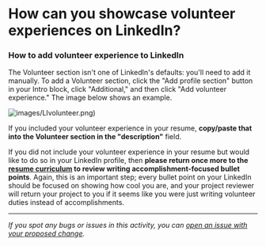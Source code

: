 # How can you showcase volunteer experiences on LinkedIn?

### **How to add volunteer experience to LinkedIn**

The Volunteer section isn't one of LinkedIn's defaults: you'll need to add it manually. To add a Volunteer section, click the "Add profile section" button in your Intro block, click "Additional," and then click "Add volunteer experience." The image below shows an example.

![images/LIvolunteer.png](https://github.com/matovu-farid/curriculum-professional-skills/blob/main/interview-prep/images/LIvolunteer.png))

If you included your volunteer experience in your resume, **copy/paste that into the Volunteer section in the "description"** field.

If you did not include your volunteer experience in your resume but would like to do so in your LinkedIn profile, then **please return once more to the [resume curriculum](https://github.com/matovu-farid/curriculum-professional-skills/blob/main/interview-prep/create-the-first-draft-of-your-resume.md) to review writing accomplishment-focused bullet points**. Again, this is an important step; every bullet point on your LinkedIn should be focused on showing how cool you are, and your project reviewer will return your project to you if it seems like you were just writing volunteer duties instead of accomplishments.

---

_If you spot any bugs or issues in this activity, you can [open an issue with your proposed change](https://github.com/microverseinc/curriculum-transversal-skills/blob/main/git-github/articles/open_issue.md)._
